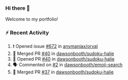 ### Hi there 👋
Welcome to my portfolio!

### ⚡ Recent Activity
<!--START_SECTION:activity-->
1. ❗️ Opened issue [#672](https://github.com/anymaniax/orval/issues/672) in [anymaniax/orval](https://github.com/anymaniax/orval)
2. 🎉 Merged PR [#40](https://github.com/dawsonbooth/sudoku-halie/pull/40) in [dawsonbooth/sudoku-halie](https://github.com/dawsonbooth/sudoku-halie)
3. 💪 Opened PR [#40](https://github.com/dawsonbooth/sudoku-halie/pull/40) in [dawsonbooth/sudoku-halie](https://github.com/dawsonbooth/sudoku-halie)
4. 🗣 Commented on [#2](https://github.com/dawsonbooth/emoji-search/issues/2) in [dawsonbooth/emoji-search](https://github.com/dawsonbooth/emoji-search)
5. 🎉 Merged PR [#37](https://github.com/dawsonbooth/sudoku-halie/pull/37) in [dawsonbooth/sudoku-halie](https://github.com/dawsonbooth/sudoku-halie)
<!--END_SECTION:activity-->

